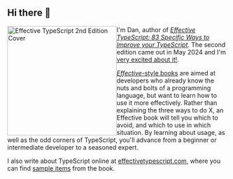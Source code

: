 ## Hi there 👋

<a href="https://amzn.to/3UjPrsK"><img src="https://effectivetypescript.com/images/cover-2e.jpg" alt="Effective TypeScript 2nd Edition Cover" style="float: left" height="250"></a>

I'm Dan, author of [_Effective TypeScript: 83 Specific Ways to Improve your TypeScript_][amzn]. The second edition came out in May 2024 and I'm [very excited about it!][blog].

[_Effective_-style books][effective] are aimed at developers who already know the nuts and bolts of a programming language, but want to learn how to use it more effectively. Rather than explaining the three ways to do X, an Effective book will tell you which to avoid, and which to use in which situation. By learning about usage, as well as the odd corners of TypeScript, you'll advance from a beginner or intermediate developer to a seasoned expert.

I also write about TypeScript online at [effectivetypescript.com](https://effectivetypescript.com/), where you can find [sample items] from the book.

<!--
**danvk/danvk** is a ✨ _special_ ✨ repository because its `README.md` (this file) appears on your GitHub profile.

Here are some ideas to get you started:

- 🔭 I’m currently working on ...
- 🌱 I’m currently learning ...
- 👯 I’m looking to collaborate on ...
- 🤔 I’m looking for help with ...
- 💬 Ask me about ...
- 📫 How to reach me: ...
- 😄 Pronouns: ...
- ⚡ Fun fact: ...
-->

[amzn]: https://amzn.to/3UjPrsK
[blog]: https://effectivetypescript.com/2024/05/21/second-edition/
[effective]: https://scottmeyers.blogspot.com/2013/01/effective-effective-books.html
[sample items]: https://effectivetypescript.com/2024/06/13/special-values/
